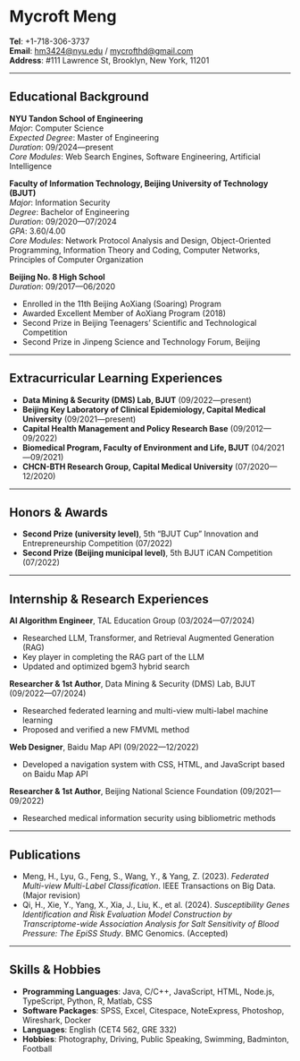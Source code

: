 # Mycroft Meng

**Tel**: +1-718-306-3737  
**Email**: [hm3424@nyu.edu](mailto:hm3424@nyu.edu) / [mycrofthd@gmail.com](mailto:mycrofthd@gmail.com)  
**Address**: #111 Lawrence St, Brooklyn, New York, 11201  

---

## Educational Background

**NYU Tandon School of Engineering**  
*Major*: Computer Science  
*Expected Degree*: Master of Engineering  
*Duration*: 09/2024—present  
*Core Modules*: Web Search Engines, Software Engineering, Artificial Intelligence  

**Faculty of Information Technology, Beijing University of Technology (BJUT)**  
*Major*: Information Security  
*Degree*: Bachelor of Engineering  
*Duration*: 09/2020—07/2024  
*GPA*: 3.60/4.00  
*Core Modules*: Network Protocol Analysis and Design, Object-Oriented Programming, Information Theory and Coding, Computer Networks, Principles of Computer Organization  

**Beijing No. 8 High School**  
*Duration*: 09/2017—06/2020  
- Enrolled in the 11th Beijing AoXiang (Soaring) Program
- Awarded Excellent Member of AoXiang Program (2018)
- Second Prize in Beijing Teenagers’ Scientific and Technological Competition
- Second Prize in Jinpeng Science and Technology Forum, Beijing  

---

## Extracurricular Learning Experiences
- **Data Mining & Security (DMS) Lab, BJUT** (09/2022—present)  
- **Beijing Key Laboratory of Clinical Epidemiology, Capital Medical University** (09/2021—present)  
- **Capital Health Management and Policy Research Base** (09/2012—09/2022)  
- **Biomedical Program, Faculty of Environment and Life, BJUT** (04/2021—09/2021)  
- **CHCN-BTH Research Group, Capital Medical University** (07/2020—12/2020)  

---

## Honors & Awards

- **Second Prize (university level)**, 5th “BJUT Cup” Innovation and Entrepreneurship Competition (07/2022)
- **Second Prize (Beijing municipal level)**, 5th BJUT iCAN Competition (07/2022)

---

## Internship & Research Experiences

**AI Algorithm Engineer**, TAL Education Group (03/2024—07/2024)  
- Researched LLM, Transformer, and Retrieval Augmented Generation (RAG)
- Key player in completing the RAG part of the LLM
- Updated and optimized bgem3 hybrid search

**Researcher & 1st Author**, Data Mining & Security (DMS) Lab, BJUT (09/2022—07/2024)  
- Researched federated learning and multi-view multi-label machine learning
- Proposed and verified a new FMVML method

**Web Designer**, Baidu Map API (09/2022—12/2022)  
- Developed a navigation system with CSS, HTML, and JavaScript based on Baidu Map API  

**Researcher & 1st Author**, Beijing National Science Foundation (09/2021—09/2022)  
- Researched medical information security using bibliometric methods

---

## Publications

- Meng, H., Lyu, G., Feng, S., Wang, Y., & Yang, Z. (2023). *Federated Multi-view Multi-Label Classification*. IEEE Transactions on Big Data. (Major revision)
- Qi, H., Xie, Y., Yang, X., Xia, J., Liu, K., et al. (2024). *Susceptibility Genes Identification and Risk Evaluation Model Construction by Transcriptome-wide Association Analysis for Salt Sensitivity of Blood Pressure: The EpiSS Study*. BMC Genomics. (Accepted)

---

## Skills & Hobbies

- **Programming Languages**: Java, C/C++, JavaScript, HTML, Node.js, TypeScript, Python, R, Matlab, CSS  
- **Software Packages**: SPSS, Excel, Citespace, NoteExpress, Photoshop, Wireshark, Docker  
- **Languages**: English (CET4 562, GRE 332)  
- **Hobbies**: Photography, Driving, Public Speaking, Swimming, Badminton, Football  
